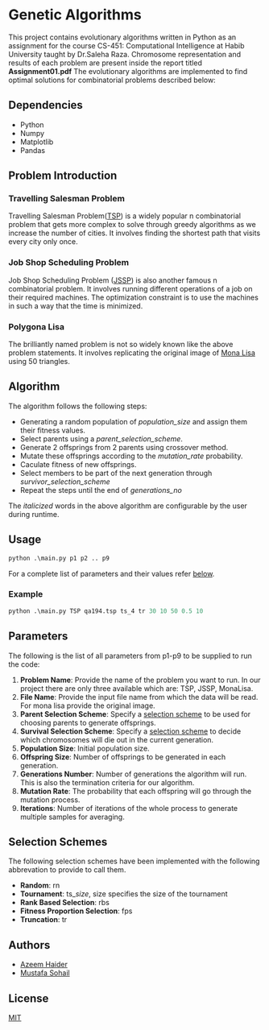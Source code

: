 # Genetic Algorithms

This project contains evolutionary algorithms written in Python as an assignment for the course CS-451: Computational Intelligence at Habib University taught by Dr.Saleha Raza. Chromosome representation and results of each problem are present inside the report titled __Assignment01.pdf__ The evolutionary algorithms are implemented to find optimal solutions for combinatorial problems described below:

## Dependencies
* Python
* Numpy
* Matplotlib
* Pandas

## Problem Introduction
### Travelling Salesman Problem

Travelling Salesman Problem([TSP](https://en.wikipedia.org/wiki/Travelling_salesman_problem)) is a widely popular n combinatorial problem that gets more complex to solve through greedy algorithms as we increase the number of cities. It involves finding the shortest path that visits every city only once.

### Job Shop Scheduling Problem 
Job Shop Scheduling Problem ([JSSP](https://en.wikipedia.org/wiki/Job-shop_scheduling)) is also another famous n combinatorial problem. It involves running different operations of a job on their required machines. The optimization constraint is to use the machines in such a way that the time is minimized.

### Polygona Lisa
The brilliantly named problem is not so widely known like the above problem statements. It involves replicating the original image of [Mona Lisa](https://upload.wikimedia.org/wikipedia/commons/thumb/e/ec/Mona_Lisa%2C_by_Leonardo_da_Vinci%2C_from_C2RMF_retouched.jpg/405px-Mona_Lisa%2C_by_Leonardo_da_Vinci%2C_from_C2RMF_retouched.jpg) using 50 triangles.

## Algorithm

The algorithm follows the following steps:
* Generating a random population of _population_size_ and assign them their fitness values.
* Select parents using a _parent_selection_scheme_. 
* Generate 2 offsprings from 2 parents using crossover method.
* Mutate these offsprings according to the _mutation_rate_ probability.
* Caculate fitness of new offsprings.
* Select members to be part of the next generation through _survivor_selection_scheme_
* Repeat the steps until the end of _generations_no_

The _italicized_ words in the above algorithm are configurable by the user during runtime.

## Usage

```python
python .\main.py p1 p2 .. p9
```

For a complete list of parameters and their values refer [below](#parameters).

### Example

```python
python .\main.py TSP qa194.tsp ts_4 tr 30 10 50 0.5 10
```

## Parameters

The following is the list of all parameters from p1-p9 to be supplied to run the code:

1. **Problem Name**: Provide the name of the problem you want to run. In our project there are only three available which are: TSP, JSSP, MonaLisa.
2. **File Name**: Provide the input file name from which the data will be read. For mona lisa provide the original image.
3. **Parent Selection Scheme**: Specify a [selection scheme](#selection-schemes) to be used for choosing parents to generate offsprings.
4. **Survival Selection Scheme**: Specify a [selection scheme](#selection-schemes) to decide which chromosomes will die out in the current generation.
5. **Population Size**: Initial population size.
6. **Offspring Size**: Number of offsprings to be generated in each generation.
7. **Generations Number**: Number of generations the algorithm will run. This is also the termination criteria for our algorithm.
8. **Mutation Rate**: The probability that each offspring will go through the mutation process.
9. **Iterations**: Number of iterations of the whole process to generate multiple samples for averaging.

## Selection Schemes

The following selection schemes have been implemented with the following abbrevation to provide to call them.

* **Random**: rn
* **Tournament**: ts_*size*, size specifies the size of the tournament
* **Rank Based Selection**: rbs
* **Fitness Proportion Selection**: fps
* **Truncation**: tr

## Authors

* [Azeem Haider](https://github.com/A-Haider13)
* [Mustafa Sohail](https://github.com/Mustafasohail7)

## License

[MIT](https://choosealicense.com/licenses/mit/)
